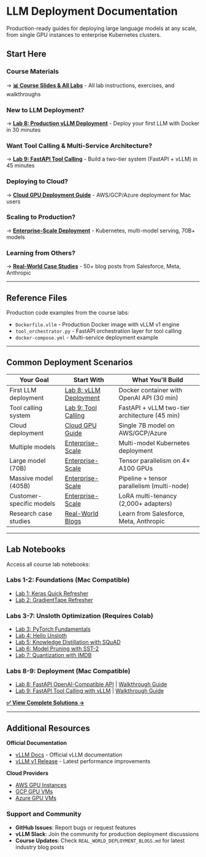 # LLM Deployment Documentation

Production-ready guides for deploying large language models at any scale, from single GPU instances to enterprise Kubernetes clusters.

## Start Here

### Course Materials
→ **[📊 Course Slides & All Labs](https://docs.google.com/presentation/d/1-FTmWgVct1Ydkwvyy8ZR-mFl7KGbH-TzZRZvfMk5aRo/edit?slide=id.g39bdb786812_0_79)** - All lab instructions, exercises, and walkthroughs

### New to LLM Deployment?
→ **[Lab 8: Production vLLM Deployment](LAB_8_VLLM_DEPLOYMENT.md)** - Deploy your first LLM with Docker in 30 minutes

### Want Tool Calling & Multi-Service Architecture?
→ **[Lab 9: FastAPI Tool Calling](LAB_9_TOOL_CALLING.md)** - Build a two-tier system (FastAPI + vLLM) in 45 minutes

### Deploying to Cloud?
→ **[Cloud GPU Deployment Guide](CLOUD_GPU_DEPLOYMENT_GUIDE.md)** - AWS/GCP/Azure deployment for Mac users

### Scaling to Production?
→ **[Enterprise-Scale Deployment](ENTERPRISE_SCALE_DEPLOYMENT.md)** - Kubernetes, multi-model serving, 70B+ models

### Learning from Others?
→ **[Real-World Case Studies](REAL_WORLD_DEPLOYMENT_BLOGS.md)** - 50+ blog posts from Salesforce, Meta, Anthropic

---

## Reference Files

Production code examples from the course labs:
- `Dockerfile.vllm` - Production Docker image with vLLM v1 engine
- `tool_orchestrator.py` - FastAPI orchestration layer for tool calling
- `docker-compose.yml` - Multi-service deployment example

---

## Common Deployment Scenarios

| Your Goal | Start With | What You'll Build |
|-----------|------------|-------------------|
| First LLM deployment | [Lab 8: vLLM Deployment](LAB_8_VLLM_DEPLOYMENT.md) | Docker container with OpenAI API (30 min) |
| Tool calling system | [Lab 9: Tool Calling](LAB_9_TOOL_CALLING.md) | FastAPI + vLLM two-tier architecture (45 min) |
| Cloud deployment | [Cloud GPU Guide](CLOUD_GPU_DEPLOYMENT_GUIDE.md) | Single 7B model on AWS/GCP/Azure |
| Multiple models | [Enterprise-Scale](ENTERPRISE_SCALE_DEPLOYMENT.md) | Multi-model Kubernetes deployment |
| Large model (70B) | [Enterprise-Scale](ENTERPRISE_SCALE_DEPLOYMENT.md) | Tensor parallelism on 4× A100 GPUs |
| Massive model (405B) | [Enterprise-Scale](ENTERPRISE_SCALE_DEPLOYMENT.md) | Pipeline + tensor parallelism (multi-node) |
| Customer-specific models | [Enterprise-Scale](ENTERPRISE_SCALE_DEPLOYMENT.md) | LoRA multi-tenancy (2,000+ adapters) |
| Research case studies | [Real-World Blogs](REAL_WORLD_DEPLOYMENT_BLOGS.md) | Learn from Salesforce, Meta, Anthropic |

---

## Lab Notebooks

Access all course lab notebooks:

### Labs 1-2: Foundations (Mac Compatible)
- [Lab 1: Keras Quick Refresher](../lab_notebooks/Lab1_Keras_Quick_Refresher.ipynb)
- [Lab 2: GradientTape Refresher](../lab_notebooks/Lab2_GradientTape_Refresher.ipynb)

### Labs 3-7: Unsloth Optimization (Requires Colab)
- [Lab 3: PyTorch Fundamentals](../lab_notebooks/Lab3_PyTorch_Fundamentals.ipynb)
- [Lab 4: Hello Unsloth](../lab_notebooks/Lab4_Hello_Unsloth.ipynb)
- [Lab 5: Knowledge Distillation with SQuAD](../lab_notebooks/Lab5_Distillation_Unsloth_SQuAD.ipynb)
- [Lab 6: Model Pruning with SST-2](../lab_notebooks/Lab6_Pruning_Unsloth_SST2.ipynb)
- [Lab 7: Quantization with IMDB](../lab_notebooks/Lab7_Quantization_Unsloth_IMDB.ipynb)

### Labs 8-9: Deployment (Mac Compatible)
- [Lab 8: FastAPI OpenAI-Compatible API](../lab_notebooks/Lab8_Deployment_OpenAI_Compatible_FastAPI.ipynb) | [Walkthrough Guide](LAB_8_VLLM_DEPLOYMENT.md)
- [Lab 9: FastAPI Tool Calling with vLLM](../lab_notebooks/Lab9_Deployment_OpenAI_Compatible_FastAPI_With_Tool_Calling.ipynb) | [Walkthrough Guide](LAB_9_TOOL_CALLING.md)

**[✅ View Complete Solutions →](SOLUTIONS.md)**

---

## Additional Resources

**Official Documentation**
- [vLLM Docs](https://docs.vllm.ai/) - Official vLLM documentation
- [vLLM v1 Release](https://blog.vllm.ai/2025/01/13/v1.html) - Latest performance improvements

**Cloud Providers**
- [AWS GPU Instances](https://aws.amazon.com/ec2/instance-types/#Accelerated_Computing)
- [GCP GPU VMs](https://cloud.google.com/compute/docs/gpus)
- [Azure GPU VMs](https://learn.microsoft.com/en-us/azure/virtual-machines/sizes-gpu)

### Support and Community
- **GitHub Issues**: Report bugs or request features
- **vLLM Slack**: Join the community for production deployment discussions
- **Course Updates**: Check `REAL_WORLD_DEPLOYMENT_BLOGS.md` for latest industry blog posts
